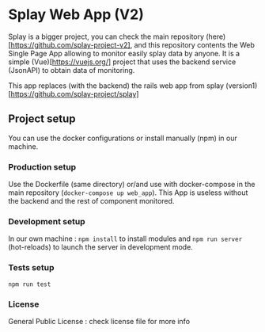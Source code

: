 # Splay Web App (V2)

Splay is a bigger project, you can check the main repository (here)[https://github.com/splay-project-v2], and this repository contents the Web Single Page App allowing to monitor easily splay data by anyone. It is a simple (Vue)[https://vuejs.org/] project that uses the backend service (JsonAPI) to obtain data of monitoring.

This app replaces (with the backend) the rails web app from splay (version1)[https://github.com/splay-project/splay]

## Project setup
You can use the docker configurations or install manually (npm) in our machine.

### Production setup

Use the Dockerfile (same directory) or/and use with docker-compose in the main repository
(`docker-compose up web_app`). This App is useless without the backend and the rest of component monitored.

### Development setup
In our own machine : `npm install` to install modules and `npm run server` (hot-reloads) to launch the server in development mode.

### Tests setup
```
npm run test
```

### License

General Public License : check license file for more info
